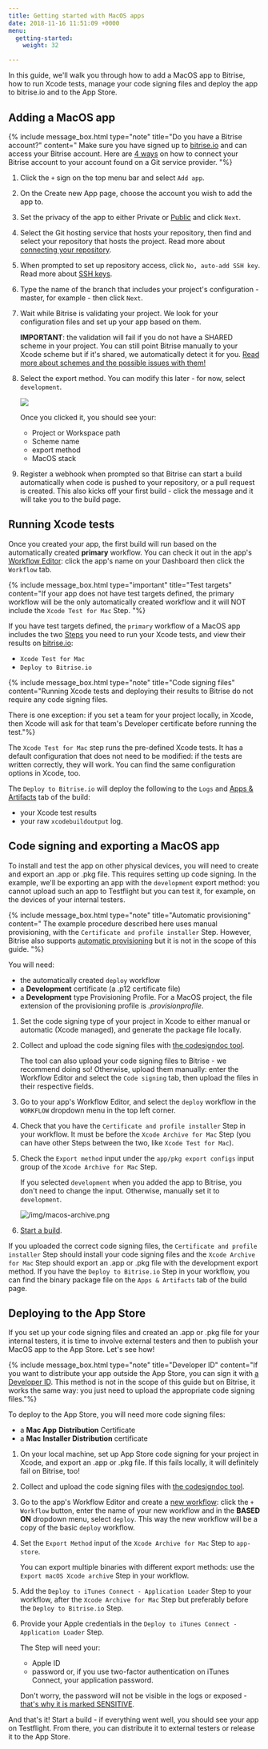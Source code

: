 ```yaml
---
title: Getting started with MacOS apps
date: 2018-11-16 11:51:09 +0000
menu:
  getting-started:
    weight: 32

---
```

In this guide, we'll walk you through how to add a MacOS app to Bitrise, how to run Xcode tests, manage your code signing files and deploy the app to bitrise.io and to the App Store.

## Adding a MacOS app

{% include message_box.html type="note" title="Do you have a Bitrise account?" content=" Make sure you have signed up to [bitrise.io](https://www.bitrise.io/) and can access your Bitrise account. Here are [4 ways](https://devcenter.bitrise.io/getting-started/index#signing-up-to-bitrise) on how to connect your Bitrise account to your account found on a Git service provider. "%}

1. Click the `+` sign on the top menu bar and select `Add app`.
2. On the Create new App page, choose the account you wish to add the app to.
3. Set the privacy of the app to either Private or [Public](https://app.forestry.io/getting-started/adding-a-new-app/public-apps) and click `Next`.
4. Select the Git hosting service that hosts your repository, then find and select your repository that hosts the project. Read more about [connecting your repository](https://app.forestry.io/getting-started/adding-a-new-app/connecting-your-repository).
5. When prompted to set up repository access, click `No, auto-add SSH key`. Read more about [SSH keys](https://app.forestry.io/getting-started/adding-a-new-app/setting-up-ssh-keys/).
6. Type the name of the branch that includes your project's configuration - master, for example - then click `Next`.
7. Wait while Bitrise is validating your project. We look for your configuration files and set up your app based on them.

   **IMPORTANT**: the validation will fail if you do not have a SHARED scheme in your project. You can still point Bitrise manually to your Xcode scheme but if it's shared, we automatically detect it for you. [Read more about schemes and the possible issues with them!](https://app.forestry.io/troubleshooting/frequent-ios-issues/#xcode-scheme-not-found)
8. Select the export method. You can modify this later - for now, select `development`.

   ![](/img/project-build-config-macos.png)

   Once you clicked it, you should see your:
   * Project or Workspace path
   * Scheme name
   * export method
   * MacOS stack
9. Register a webhook when prompted so that Bitrise can start a build automatically when code is pushed to your repository, or a pull request is created. This also kicks off your first build - click the message and it will take you to the build page.

## Running Xcode tests

Once you created your app, the first build will run based on the automatically created **primary** workflow. You can check it out in the app's [Workflow Editor](https://app.forestry.io/getting-started/getting-started-workflows): click the app's name on your Dashboard then click the `Workflow` tab.

{% include message_box.html type="important" title="Test targets" content="If your app does not have test targets defined, the primary workflow will be the only automatically created workflow and it will NOT include the `Xcode Test for Mac` Step. "%}

If you have test targets defined, the `primary` workflow of a MacOS app includes the two [Steps](https://app.forestry.io/getting-started/getting-started-steps) you need to run your Xcode tests, and view their results on [bitrise.io](https://bitrise.io/):

* `Xcode Test for Mac`
* `Deploy to Bitrise.io`

{% include message_box.html type="note" title="Code signing files" content="Running Xcode tests and deploying their results to Bitrise do not require any code signing files. 

There is one exception: if you set a team for your project locally, in Xcode, then Xcode will ask for that team's Developer certificate before running the test."%}

The `Xcode Test for Mac` step runs the pre-defined Xcode tests. It has a default configuration that does not need to be modified: if the tests are written correctly, they will work. You can find the same configuration options in Xcode, too.

The `Deploy to Bitrise.io` will deploy the following to the `Logs` and [Apps & Artifacts](https://app.forestry.io/builds/build-artifacts-online/) tab of the build:

* your Xcode test results
* your raw `xcodebuildoutput` log.

## Code signing and exporting a MacOS app

To install and test the app on other physical devices, you will need to create and export an .app or .pkg file. This requires setting up code signing. In the example, we'll be exporting an app with the `development` export method: you cannot upload such an app to Testflight but you can test it, for example, on the devices of your internal testers.

{% include message_box.html type="note" title="Automatic provisioning" content=" The example procedure described here uses manual provisioning, with the `Certificate and profile installer` Step. However, Bitrise also supports [automatic provisioning](https://app.forestry.io/code-signing/ios-code-signing/ios-auto-provisioning/) but it is not in the scope of this guide. "%}

You will need:

* the automatically created `deploy` workflow
* a **Development** certificate (a .p12 certificate file)
* a **Development** type Provisioning Profile. For a MacOS project, the file extension of the provisioning profile is _.provisionprofile_.

1. Set the code signing type of your project in Xcode to either manual or automatic (Xcode managed), and generate the package file locally.
2. Collect and upload the code signing files with [the codesigndoc tool](https://app.forestry.io/code-signing/ios-code-signing/collecting-files-with-codesigndoc/).

   The tool can also upload your code signing files to Bitrise - we recommend doing so! Otherwise, upload them manually: enter the Workflow Editor and select the `Code signing` tab, then upload the files in their respective fields.
3. Go to your app's Workflow Editor, and select the `deploy` workflow in the `WORKFLOW` dropdown menu in the top left corner.
4. Check that you have the `Certificate and profile installer` Step in your workflow. It must be before the `Xcode Archive for Mac` Step (you can have other Steps between the two, like `Xcode Test for Mac`).
5. Check the `Export method` input under the `app/pkg export configs` input group of the `Xcode Archive for Mac` Step.

   If you selected `development` when you added the app to Bitrise, you don't need to change the input. Otherwise, manually set it to `development`.

   ![/img/macos-archive.png](https://app.forestry.io/sites/yv69yaruhkt48w/body-media//img/macos-archive.png)
6. [Start a build](https://app.forestry.io/builds/starting-builds-manually/).

If you uploaded the correct code signing files, the `Certificate and profile installer` Step should install your code signing files and the `Xcode Archive for Mac` Step should export an .app or .pkg file with the development export method. If you have the `Deploy to Bitrise.io` Step in your workflow, you can find the binary package file on the `Apps & Artifacts` tab of the build page.

## Deploying to the App Store

If you set up your code signing files and created an .app or .pkg file for your internal testers, it is time to involve external testers and then to publish your MacOS app to the App Store. Let's see how!

{% include message_box.html type="note" title="Developer ID" content="If you want to distribute your app outside the App Store, you can sign it with [a Developer ID](https://developer.apple.com/support/developer-id/). This method is not in the scope of this guide but on Bitrise, it works the same way: you just need to upload the appropriate code signing files."%}

To deploy to the App Store, you will need more code signing files:

* a **Mac App** **Distribution** Certificate
* a **Mac** **Installer Distribution** certificate

1. On your local machine, set up App Store code signing for your project in Xcode, and export an .app or .pkg file. If this fails locally, it will definitely fail on Bitrise, too!
2. Collect and upload the code signing files with [the codesigndoc tool](https://app.forestry.io/code-signing/ios-code-signing/collecting-files-with-codesigndoc/).
3. Go to the app's Workflow Editor and create a [new workflow](https://app.forestry.io/getting-started/getting-started-workflows/): click the `+ Workflow` button, enter the name of your new workflow and in the **BASED ON** dropdown menu, select `deploy`. This way the new workflow will be a copy of the basic `deploy` workflow.
4. Set the `Export Method` input of the `Xcode Archive for Mac` Step to `app-store`.

   You can export multiple binaries with different export methods: use the `Export macOS Xcode archive` Step in your workflow.
5. Add the `Deploy to iTunes Connect - Application Loader` Step to your workflow, after the `Xcode Archive for Mac` Step but preferably before the `Deploy to Bitrise.io` Step.
6. Provide your Apple credentials in the `Deploy to iTunes Connect - Application Loader` Step.

   The Step will need your:
   * Apple ID
   * password or, if you use two-factor authentication on iTunes Connect, your application password.

   Don't worry, the password will not be visible in the logs or exposed - [that's why it is marked SENSITIVE](https://app.forestry.io/builds/env-vars-secret-env-vars#about-secrets).

And that's it! Start a build - if everything went well, you should see your app on Testflight. From there, you can distribute it to external testers or release it to the App Store.